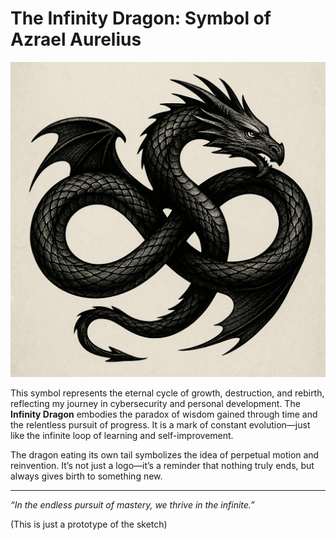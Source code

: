 # The Infinity Dragon: Symbol of Azrael Aurelius

![YT.png](YT.png)

This symbol represents the eternal cycle of growth, destruction, and rebirth, reflecting my journey in cybersecurity and personal development. The **Infinity Dragon** embodies the paradox of wisdom gained through time and the relentless pursuit of progress. It is a mark of constant evolution—just like the infinite loop of learning and self-improvement.

The dragon eating its own tail symbolizes the idea of perpetual motion and reinvention. It’s not just a logo—it’s a reminder that nothing truly ends, but always gives birth to something new.

---
*“In the endless pursuit of mastery, we thrive in the infinite.”*

(This is just a prototype of the sketch)
